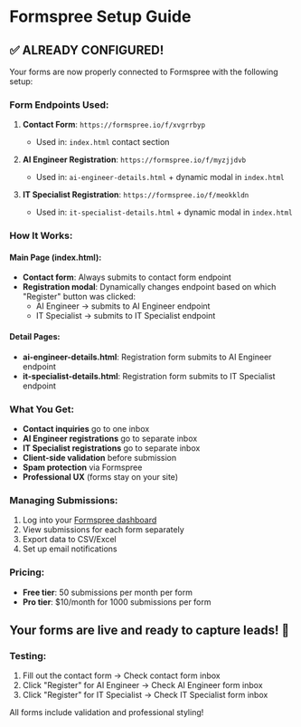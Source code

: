 # Formspree Setup Guide

## ✅ ALREADY CONFIGURED!

Your forms are now properly connected to Formspree with the following setup:

### Form Endpoints Used:

1. **Contact Form**: `https://formspree.io/f/xvgrrbyp`
   - Used in: `index.html` contact section
   
2. **AI Engineer Registration**: `https://formspree.io/f/myzjjdvb`
   - Used in: `ai-engineer-details.html` + dynamic modal in `index.html`
   
3. **IT Specialist Registration**: `https://formspree.io/f/meokkldn`
   - Used in: `it-specialist-details.html` + dynamic modal in `index.html`

### How It Works:

#### Main Page (index.html):
- **Contact form**: Always submits to contact form endpoint
- **Registration modal**: Dynamically changes endpoint based on which "Register" button was clicked:
  - AI Engineer → submits to AI Engineer endpoint
  - IT Specialist → submits to IT Specialist endpoint

#### Detail Pages:
- **ai-engineer-details.html**: Registration form submits to AI Engineer endpoint
- **it-specialist-details.html**: Registration form submits to IT Specialist endpoint

### What You Get:

- **Contact inquiries** go to one inbox
- **AI Engineer registrations** go to separate inbox
- **IT Specialist registrations** go to separate inbox
- **Client-side validation** before submission
- **Spam protection** via Formspree
- **Professional UX** (forms stay on your site)

### Managing Submissions:

1. Log into your [Formspree dashboard](https://formspree.io/forms)
2. View submissions for each form separately
3. Export data to CSV/Excel
4. Set up email notifications

### Pricing:
- **Free tier**: 50 submissions per month per form
- **Pro tier**: $10/month for 1000 submissions per form

## Your forms are live and ready to capture leads! 🚀

### Testing:
1. Fill out the contact form → Check contact form inbox
2. Click "Register" for AI Engineer → Check AI Engineer form inbox  
3. Click "Register" for IT Specialist → Check IT Specialist form inbox

All forms include validation and professional styling! 